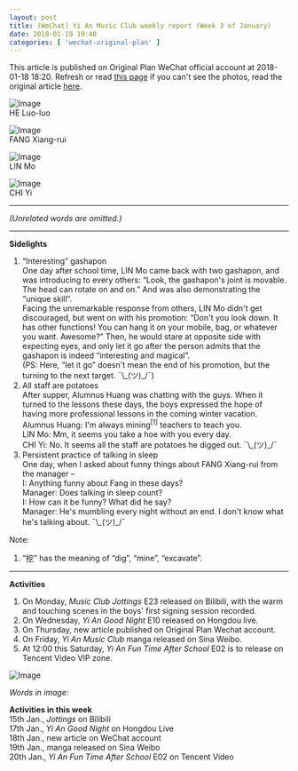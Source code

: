 ```yaml
---
layout: post
title: (WeChat) Yi An Music Club weekly report (Week 3 of January)
date: 2018-01-19 19:40
categories: [ 'wechat-original-plan' ]
---
```


This article is published on Original Plan WeChat official account at 2018-01-18 18:20. Refresh or read [this page](https://github.com/Quadrifolium/originalplan/blob/gh-pages/_posts/WeChat/2018-01-19-WeChat-Original-Plan.md) if you can't see the photos, read the original article [here](https://mp.weixin.qq.com/s/RB0DXwY9RYiqM8Z5N1S2UQ).

<!-- more -->

![Image](https://mmbiz.qpic.cn/mmbiz_png/XOMVurd7hjRibvicyGMa0EqKRf48YtY27KsORhj2LtAKeXT4VRLv6X1Ho73mzaXAKIrDoNdF72hQtlVKrmlAHRhw/)  
HE Luo-luo

![Image](https://mmbiz.qpic.cn/mmbiz_png/XOMVurd7hjRibvicyGMa0EqKRf48YtY27KltSuCzn2ibm9jLDsE7BP7gx4Jiby8j0rQNMKuvl4WiaNGCuyBbe0glyUQ/)  
FANG Xiang-rui

![Image](https://mmbiz.qpic.cn/mmbiz_png/XOMVurd7hjRibvicyGMa0EqKRf48YtY27KOwGms2Ykn0wEPzXmnM1ymkYwU8A99XTWqsUhL2Y48aZZYeiciagSjpgQ/)  
LIN Mo

![Image](https://mmbiz.qpic.cn/mmbiz_png/XOMVurd7hjRibvicyGMa0EqKRf48YtY27KvMUWcYp1ic1DXUX5sj9j17o90dmCdLic7qqGfIo1jpibEUWmHy7f8EreQ/)  
CHI Yi

---

*(Unrelated words are omitted.)*

---

**Sidelights**

1. “Interesting” gashapon  
One day after school time, LIN Mo came back with two gashapon, and was introducing to every others: “Look, the gashapon's joint is movable. The head can rotate on and on.” And was also demonstrating the “unique skill”.  
Facing the unremarkable response from others, LIN Mo didn't get discouraged, but went on with his promotion: “Don't you look down. It has other functions! You can hang it on your mobile, bag, or whatever you want. Awesome?” Then, he would stare at opposite side with expecting eyes, and only let it go after the person admits that the gashapon is indeed “interesting and magical”.  
(PS: Here, “let it go” doesn't mean the end of his promotion, but the turning to the next target. ¯\\\_(ツ)\_/¯)
2. All staff are potatoes  
After supper, Alumnus Huang was chatting with the guys. When it turned to the lessons these days, the boys expressed the hope of having more professional lessons in the coming winter vacation.  
Alumnus Huang: I'm always mining<sup>[1]</sup> teachers to teach you.  
LIN Mo: Mm, it seems you take a hoe with you every day.  
CHI Yi: No. It seems all the staff are potatoes he digged out. ¯\\\_(ツ)\_/¯
3. Persistent practice of talking in sleep  
One day, when I asked about funny things about FANG Xiang-rui from the manager –  
I: Anything funny about Fang in these days?  
Manager: Does talking in sleep count?  
I: How can it be funny? What did he say?  
Manager: He's mumbling every night without an end. I don't know what he's talking about. ¯\\\_(ツ)\_/¯

Note:
1. “挖” has the meaning of “dig”, “mine”, “excavate”.

---

**Activities**

1. On Monday, *Music Club Jottings* E23 released on Bilibili, with the warm and touching scenes in the boys' first signing session recorded.
2. On Wednesday, *Yi An Good Night* E10 released on Hongdou live.
3. On Thursday, new article published on Original Plan Wechat account.
4. On Friday, *Yi An Music Club* manga released on Sina Weibo.
5. At 12:00 this Saturday, *Yi An Fun Time After School* E02 is to release on Tencent Video VIP zone.

![Image](http://mmbiz.qpic.cn/mmbiz_jpg/XOMVurd7hjRibvicyGMa0EqKRf48YtY27KghRIA53DHHfR7A4ez5Ecp4rp0SWIIzEiapGZ0EBrkMAyBAL6ZicGPZ7g/)

*Words in image:*

**Activities in this week**  
15th Jan., *Jottings* on Bilibili  
17th Jan., *Yi An Good Night* on Hongdou Live  
18th Jan., new article on WeChat account  
19th Jan., manga released on Sina Weibo  
20th Jan., *Yi An Fun Time After School* E02 on Tencent Video
